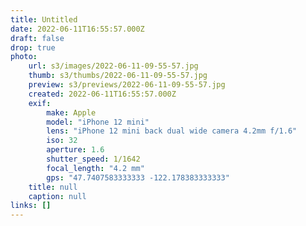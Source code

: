 ```yaml
---
title: Untitled
date: 2022-06-11T16:55:57.000Z
draft: false
drop: true
photo:
    url: s3/images/2022-06-11-09-55-57.jpg
    thumb: s3/thumbs/2022-06-11-09-55-57.jpg
    preview: s3/previews/2022-06-11-09-55-57.jpg
    created: 2022-06-11T16:55:57.000Z
    exif:
        make: Apple
        model: "iPhone 12 mini"
        lens: "iPhone 12 mini back dual wide camera 4.2mm f/1.6"
        iso: 32
        aperture: 1.6
        shutter_speed: 1/1642
        focal_length: "4.2 mm"
        gps: "47.7407583333333 -122.178383333333"
    title: null
    caption: null
links: []
---
```

